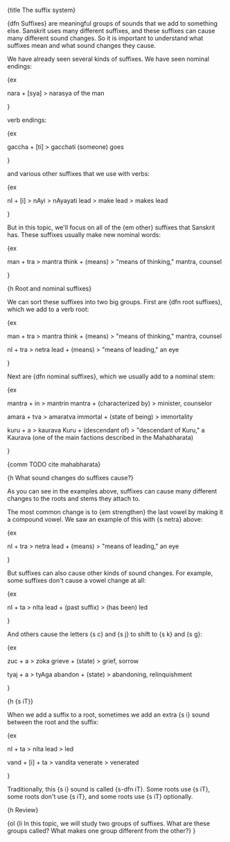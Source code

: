 {title The suffix system}

{dfn Suffixes} are meaningful groups of sounds that we add to something else.
Sanskrit uses many different suffixes, and these suffixes can cause many
different sound changes. So it is important to understand what suffixes mean
and what sound changes they cause.

We have already seen several kinds of suffixes. We have seen nominal endings:

{ex

nara + [sya] > narasya
of the man

}

verb endings:

{ex

gaccha + [ti] > gacchati
(someone) goes

}

and various other suffixes that we use with verbs:

{ex

nI + [i] > nAyi > nAyayati
lead > make lead > makes lead

}

But in this topic, we'll focus on all of the {em other} suffixes that Sanskrit
has. These suffixes usually make new nominal words:

{ex

man + tra > mantra
think + (means) > "means of thinking," mantra, counsel

}


{h Root and nominal suffixes}

We can sort these suffixes into two big groups. First are {dfn root suffixes},
which we add to a verb root:

{ex

man + tra > mantra
think + (means) > "means of thinking," mantra, counsel

nI + tra > netra
lead + (means) > "means of leading," an eye

}

Next are {dfn nominal suffixes}, which we usually add to a nominal stem:

{ex

mantra + in > mantrin
mantra + (characterized by) > minister, counselor

amara + tva > amaratva
immortal + (state of being) > immortality

kuru + a > kaurava
Kuru + (descendant of) > "descendant of Kuru," a Kaurava
(one of the main factions described in the Mahabharata)

}

{comm TODO cite mahabharata}


{h What sound changes do suffixes cause?}

As you can see in the examples above, suffixes can cause many different changes
to the roots and stems they attach to.

The most common change is to {em strengthen} the last vowel by making it a
compound vowel. We saw an example of this with {s netra} above:

{ex

nI + tra > netra
lead + (means) > "means of leading," an eye

}

But suffixes can also cause other kinds of sound changes. For example, some
suffixes don't cause a vowel change at all:

{ex

nI + ta > nIta
lead + (past suffix) > (has been) led

}

And others cause the letters {s c} and {s j} to shift to {s k} and {s g}:

{ex

zuc + a > zoka
grieve + (state) > grief, sorrow

tyaj + a > tyAga
abandon + (state) > abandoning, relinquishment

}


{h {s iT}}

When we add a suffix to a root, sometimes we add an extra {s i} sound between
the root and the suffix:

{ex

nI + ta > nIta
lead > led

vand + [i] + ta > vandita
venerate > venerated

}

Traditionally, this {s i} sound is called {s-dfn iT}. Some roots use {s iT},
some roots don't use {s iT}, and some roots use {s iT} optionally.


{h Review}

{ol
    {li In this topic, we will study two groups of suffixes. What are these
    groups called? What makes one group different from the other?}
}

